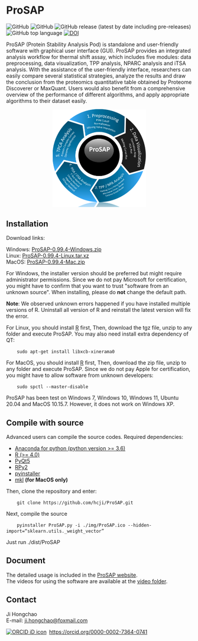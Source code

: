 # ProSAP

![GitHub](https://img.shields.io/badge/platform-Windows%7CLinux%7CMacOS-brightgreen)
![GitHub](https://img.shields.io/github/license/hcji/ProSAP)
![GitHub release (latest by date including pre-releases)](https://img.shields.io/github/v/release/hcji/ProSAP?include_prereleases)
![GitHub top language](https://img.shields.io/github/languages/top/hcji/ProSAP)
[![DOI](https://zenodo.org/badge/DOI/10.5281/zenodo.5525802.svg)](https://doi.org/10.5281/zenodo.5525802)


ProSAP (Protein Stability Analysis Pod) is standalone and user-friendly software with graphical user interface (GUI). 
ProSAP provides an integrated analysis workflow for thermal shift assay, which includes five 
modules: data preprocessing, data visualization, TPP analysis, NPARC analysis and iTSA analysis. 
With the assistance of the user-friendly interface, researchers can easily compare several statistical 
strategies, analyze the results and draw the conclusion from the proteomics quantitative table obtained 
by Proteome Discoverer or MaxQuant. Users would also benefit from a comprehensive overview of the 
performance of different algorithms, and apply appropriate algorithms to their dataset easily.

<div align="center">
<img src="https://github.com/hcji/ProSAP/blob/master/figure.png" width="50%">
</div>


## Installation

Download links:

Windows: [ProSAP-0.99.4-Windows.zip](https://zenodo.org/record/5529497/files/ProSAP-0.99.4-Windows.zip?download=1)    
Linux: [ProSAP-0.99.4-Linux.tar.xz](https://zenodo.org/record/5529497/files/ProSAP-0.99.4-Linux.tar.xz?download=1)    
MacOS: [ProSAP-0.99.4-Mac.zip](https://zenodo.org/record/5529497/files/ProSAP-0.99.4-Mac.zip?download=1)

For Windows, the installer version should be preferred but might require administrator permissions. 
Since we do not pay Microsoft for certification, you might have to confirm that you want to trust 
"software from an unknown source". When installing, please do **not** change the default path.   

**Note**: We observed unknown errors happened if you have installed multiple versions of R. Uninstall all version of R
and reinstall the latest version will fix the error. 

For Linux, you should install [R](https://cran.r-project.org/) first, Then, download the tgz file, 
unzip to any folder and execute ProSAP. You may also need install extra dependency of QT:

        sudo apt-get install libxcb-xinerama0

For MacOS, you should install [R](https://cran.r-project.org/) first, Then, download the zip file, 
unzip to any folder and execute ProSAP. Since we do not pay Apple for certification, 
you might have to allow software from unknown developers:

        sudo spctl --master-disable


ProSAP has been test on Windows 7, Windows 10, Windows 11, Ubuntu 20.04 and MacOS 10.15.7. However, it does not work on Windows XP.

## Compile with source

Advanced users can compile the source codes. Required dependencies:

* [Anaconda for python (python version >= 3.6)](https://www.anaconda.com/)    
* [R (>= 4.0)](https://www.r-project.org/)    
* [PyQt5](https://pypi.org/project/PyQt5/)    
* [RPy2](https://pypi.org/project/rpy2/)
* [pyinstaller](https://www.pyinstaller.org/)    
* [mkl](https://pypi.org/project/mkl/) **(for MacOS only)**

Then, clone the repository and enter:
        
        git clone https://github.com/hcji/ProSAP.git

Next, compile the source   
        
        pyinstaller ProSAP.py -i ./img/ProSAP.ico --hidden-import=“sklearn.utils._weight_vector” 

Just run ./dist/ProSAP


## Document

The detailed usage is included in the [ProSAP website](https://hcji.shinyapps.io/prosap_page/).    
The videos for using the software are available at the [video folder](https://github.com/hcji/ProSAP/tree/master/video).    

## Contact

Ji Hongchao   
E-mail: ji.hongchao@foxmail.com    

<div itemscope itemtype="https://schema.org/Person"><a itemprop="sameAs" content="https://orcid.org/0000-0002-7364-0741" href="https://orcid.org/0000-0002-7364-0741" target="orcid.widget" rel="me noopener noreferrer" style="vertical-align:top;"><img src="https://orcid.org/sites/default/files/images/orcid_16x16.png" style="width:1em;margin-right:.5em;" alt="ORCID iD icon">https://orcid.org/0000-0002-7364-0741</a></div>